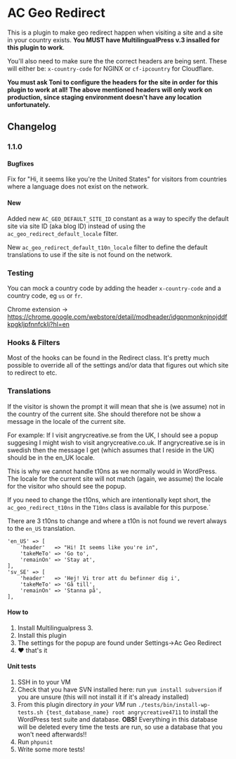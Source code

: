 # AC Geo Redirect

This is a plugin to make geo redirect happen when visiting a site and a site in your country exists. **You MUST have MultilingualPress v.3 insalled for this plugin to work**.

You'll also need to make sure the the correct headers are being sent. These will either be: `x-country-code` for NGINX or `cf-ipcountry` for Cloudflare.

**You must ask Toni to configure the headers for the site in order for this plugin to work at all! The above mentioned headers will only work on production, since staging environment doesn't have any location unfortunately.**

## Changelog

### 1.1.0

#### Bugfixes

Fix for "Hi, it seems like you're the United States" for visitors from countries where a language does not exist on the network.

#### New

Added new `AC_GEO_DEFAULT_SITE_ID` constant as a way to specify the default site via site ID (aka blog ID) instead of using the `ac_geo_redirect_default_locale` filter.

New `ac_geo_redirect_default_t10n_locale` filter to define the default translations to use if the site is not found on the network.

### Testing

You can mock a country code by adding the header `x-country-code` and a country code, eg `us` or `fr`.

Chrome extension -> https://chrome.google.com/webstore/detail/modheader/idgpnmonknjnojddfkpgkljpfnnfcklj?hl=en

### Hooks & Filters

Most of the hooks can be found in the Redirect class. It's pretty much possible to override all of the settings and/or data that figures out which site to redirect to etc.

### Translations

If the visitor is shown the prompt it will mean that she is (we assume) not in the country of the current site. She should therefore not be show a message in the locale of the current site.

For example: If I visit angrycreative.se from the UK, I should see a popup suggesing I might wish to visit angrycreative.co.uk. If angrycreative.se is in swedish then the message I get (which assumes that I reside in the UK) should be in the en_UK locale.

This is why we cannot handle t10ns as we normally would in WordPress. The locale for the current site will not match (again, we assume) the locale for the visitor who should see the popup.

If you need to change the t10ns, which are intentionally kept short, the `ac_geo_redirect_t10ns` in the `T10ns` class is available for this purpose.`

There are 3 t10ns to change and where a t10n is not found we revert always to the `en_US` translation.

```
'en_US' => [
	'header'   => "Hi! It seems like you're in",
	'takeMeTo' => 'Go to',
	'remainOn' => 'Stay at',
],
'sv_SE' => [
	'header'   => 'Hej! Vi tror att du befinner dig i',
	'takeMeTo' => 'Gå till',
	'remainOn' => 'Stanna på',
],
```

#### How to

1. Install Multilingualpress 3.
2. Install this plugin
3. The settings for the popup are found under Settings->Ac Geo Redirect
4. :heart: that's it

#### Unit tests

1. SSH in to your VM
2. Check that you have SVN installed here: run `yum install subversion` if you are unsure (this will not install it if it's already installed)
3. From this plugin directory *in your VM* run `./tests/bin/install-wp-tests.sh {test_database_name} root angrycreative4711` to install the WordPress test suite and database. **OBS!** Everything in this database will be deleted every time the tests are run, so use a database that you won't need afterwards!!
4. Run `phpunit`
5. Write some more tests!
